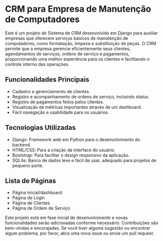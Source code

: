 # CRM para Empresa de Manutenção de Computadores

Este é um projeto de Sistema de CRM desenvolvido em Django para auxiliar empresas que oferecem serviços básicos de manutenção de computadores, como formatação, limpeza e substituição de peças. O CRM permite que a empresa gerencie eficientemente seus clientes, agendamentos de serviços, ordens de serviço e pagamentos, proporcionando uma melhor experiência para os clientes e facilitando o controle interno das operações.

## Funcionalidades Principais

- Cadastro e gerenciamento de clientes.
- Registro e acompanhamento de ordens de serviço, incluindo status.
- Registro de pagamentos feitos pelos clientes.
- Visualização de métricas importantes através de um dashboard.
- Fácil navegação e usabilidade para os usuários.

## Tecnologias Utilizadas

- Django: Framework web em Python para o desenvolvimento do backend.
- HTML/CSS: Para a criação da interface do usuário.
- Bootstrap: Para facilitar o design responsivo da aplicação.
- SQLite: Banco de dados leve e fácil de usar, adequado para projetos de pequeno porte.

## Lista de Páginas

- Página inicial/dashboard
- Página de Login
- Página de Clientes
- Página de Ordem de Serviço

Este projeto está em fase inicial de desenvolvimento e novas funcionalidades serão adicionadas conforme necessário. Contribuições são bem-vindas e encorajadas. Se você tiver alguma sugestão ou encontrar algum problema, por favor, abra uma nova issue ou envie um pull request.
